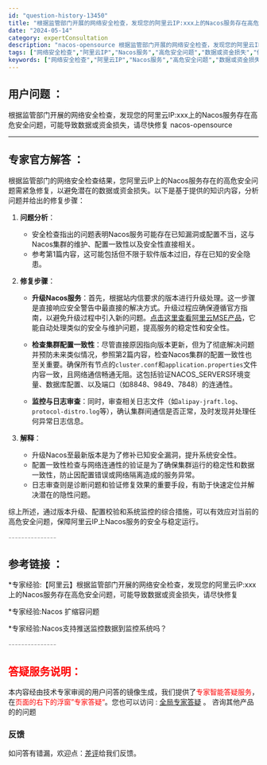 ```yaml
---
id: "question-history-13450"
title: "根据监管部门开展的网络安全检查，发现您的阿里云IP:xxx上的Nacos服务存在高危安全问题，可能导致数据或资金损失，请尽快修复 nacos-opensource"
date: "2024-05-14"
category: expertConsultation
description: "nacos-opensource 根据监管部门开展的网络安全检查，发现您的阿里云IP:xxx上的Nacos服务存在高危安全问题，可能导致数据或资金损失，请尽快修复"
tags: ["网络安全检查","阿里云IP","Nacos服务","高危安全问题","数据或资金损失","修复"]
keywords: ["网络安全检查","阿里云IP","Nacos服务","高危安全问题","数据或资金损失","修复"]
---
```


## 用户问题 ： 
 根据监管部门开展的网络安全检查，发现您的阿里云IP:xxx上的Nacos服务存在高危安全问题，可能导致数据或资金损失，请尽快修复 nacos-opensource 

---------------
## 专家官方解答 ：

根据监管部门的网络安全检查结果，您阿里云IP上的Nacos服务存在的高危安全问题需紧急修复，以避免潜在的数据或资金损失。以下是基于提供的知识内容，分析问题并给出的修复步骤：

1. **问题分析**：
   - 安全检查指出的问题表明Nacos服务可能存在已知漏洞或配置不当，这与Nacos集群的维护、配置一致性以及安全性直接相关。
   - 参考第1篇内容，这可能包括但不限于软件版本过旧，存在已知的安全隐患。

2. **修复步骤**：
   - **升级Nacos服务**：首先，根据站内信要求的版本进行升级处理。这一步骤是直接响应安全警告中最直接的解决方式。升级过程应确保遵循官方指南，以避免升级过程中引入新的问题。[点击这里查看阿里云MSE产品](https://www.aliyun.com/product/aliware/mse?spm=5176.28093861.0.0.5043510c7WFzAm&scm=20140722.X_data-499c7d713c8221078253._.V_1)，它能自动处理类似的安全与维护问题，提高服务的稳定性和安全性。
   
   - **检查集群配置一致性**：尽管直接原因指向版本更新，但为了彻底解决问题并预防未来类似情况，参照第2篇内容，检查Nacos集群的配置一致性也至关重要。确保所有节点的`cluster.conf`和`application.properties`文件内容一致，且网络通信畅通无阻。这包括验证NACOS_SERVERS环境变量、数据库配置、以及端口（如8848、9849、7848）的连通性。
   
   - **监控与日志审查**：同时，审查相关日志文件（如`alipay-jraft.log`、`protocol-distro.log`等），确认集群间通信是否正常，及时发现并处理任何异常日志信息。

3. **解释**：
    - 升级Nacos至最新版本是为了修补已知安全漏洞，提升系统安全性。
    - 配置一致性检查与网络连通性的验证是为了确保集群运行的稳定性和数据一致性，防止因配置错误或网络隔离造成的服务异常。
    - 日志审查则是诊断问题和验证修复效果的重要手段，有助于快速定位并解决潜在的隐性问题。

综上所述，通过版本升级、配置校验和系统监控的综合措施，可以有效应对当前的高危安全问题，保障阿里云IP上Nacos服务的安全与稳定运行。


<font color="#949494">---------------</font> 


## 参考链接 ：

*专家经验:【阿里云】根据监管部门开展的网络安全检查，发现您的阿里云IP:xxx上的Nacos服务存在高危安全问题，可能导致数据或资金损失，请尽快修复 
 
 *专家经验:Nacos 扩缩容问题 
 
 *专家经验:Nacos支持推送监控数据到监控系统吗？ 


 <font color="#949494">---------------</font> 
 


## <font color="#FF0000">答疑服务说明：</font> 

本内容经由技术专家审阅的用户问答的镜像生成，我们提供了<font color="#FF0000">专家智能答疑服务</font>，在<font color="#FF0000">页面的右下的浮窗”专家答疑“</font>。您也可以访问 : [全局专家答疑](https://opensource.alibaba.com/chatBot) 。 咨询其他产品的的问题

### 反馈
如问答有错漏，欢迎点：[差评](https://ai.nacos.io/user/feedbackByEnhancerGradePOJOID?enhancerGradePOJOId=13451)给我们反馈。
